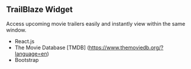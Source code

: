 ## TrailBlaze Widget

Access upcoming movie trailers easily and instantly view within the same window.

- React.js
- The Movie Database [TMDB] (https://www.themoviedb.org/?language=en)
- Bootstrap